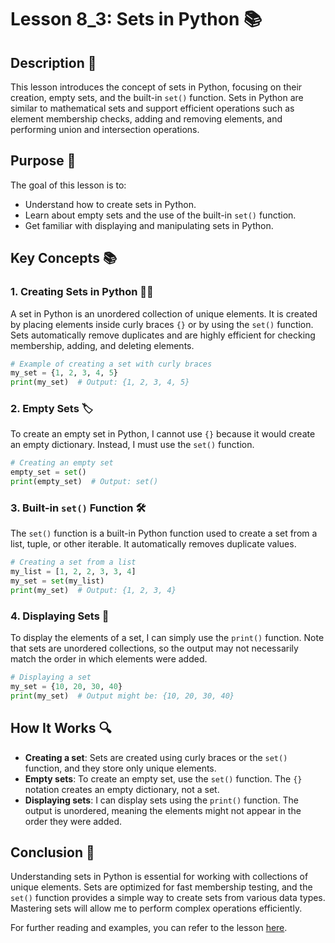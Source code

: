 # Lesson 8_3: Sets in Python 📚

## Description 📝

This lesson introduces the concept of sets in Python, focusing on their creation, empty sets, and the built-in `set()` function.
Sets in Python are similar to mathematical sets and support efficient operations such as element membership checks, adding and removing elements, and performing union and intersection operations.

## Purpose 🎯

The goal of this lesson is to:

-   Understand how to create sets in Python.
-   Learn about empty sets and the use of the built-in `set()` function.
-   Get familiar with displaying and manipulating sets in Python.

## Key Concepts 📚

### 1. Creating Sets in Python 🧑‍💻

A set in Python is an unordered collection of unique elements.
It is created by placing elements inside curly braces `{}` or by using the `set()` function.
Sets automatically remove duplicates and are highly efficient for checking membership, adding, and deleting elements.

```python
# Example of creating a set with curly braces
my_set = {1, 2, 3, 4, 5}
print(my_set)  # Output: {1, 2, 3, 4, 5}
```

### 2. Empty Sets 🏷

To create an empty set in Python, I cannot use `{}` because it would create an empty dictionary.
Instead, I must use the `set()` function.

```python
# Creating an empty set
empty_set = set()
print(empty_set)  # Output: set()
```

### 3. Built-in `set()` Function 🛠

The `set()` function is a built-in Python function used to create a set from a list, tuple, or other iterable.
It automatically removes duplicate values.

```python
# Creating a set from a list
my_list = [1, 2, 2, 3, 3, 4]
my_set = set(my_list)
print(my_set)  # Output: {1, 2, 3, 4}
```

### 4. Displaying Sets 👀

To display the elements of a set, I can simply use the `print()` function.
Note that sets are unordered collections, so the output may not necessarily match the order in which elements were added.

```python
# Displaying a set
my_set = {10, 20, 30, 40}
print(my_set)  # Output might be: {10, 20, 30, 40}
```

## How It Works 🔍

-   **Creating a set**: Sets are created using curly braces or the `set()` function, and they store only unique elements.
-   **Empty sets**: To create an empty set, use the `set()` function. The `{}` notation creates an empty dictionary, not a set.
-   **Displaying sets**: I can display sets using the `print()` function. The output is unordered, meaning the elements might not appear in the order they were added.

## Conclusion 🚀

Understanding sets in Python is essential for working with collections of unique elements.
Sets are optimized for fast membership testing, and the `set()` function provides a simple way to create sets from various data types.
Mastering sets will allow me to perform complex operations efficiently.

For further reading and examples, you can refer to the lesson [here](https://stepik.org/lesson/481524/step/1?unit=472629).
